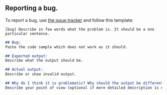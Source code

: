 ## Reporting a bug.

To report a bug, use [the issue tracker](https://github.com/pdGruby/cloupy/issues) and follow this template:

`[bug] Describe in few words what the problem is. It should be a one particular sentence.`

```markdown
## Bug:
Paste the code sample which does not work as it should.

## Expected output:
Describe what the output should be.

## Actual output:
Describe or show invalid output.

## Why do I think it is problematic? Why should the output be different than it is?
Describe your point of view (optional if more detailed description is needed)
```

